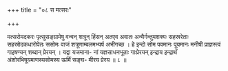 +++
title = "०८ स मत्सरः"

+++

मत्सरोमदकरः पृत्सुसङ्ग्रामेषु वन्वन् शत्रून् हिंसन् अतएव अवातः अन्यैर्गन्तुमशक्यः सहस्ररेताः सहस्रोदकधारोपेतः ससोमः वाजं शत्रूणाम्बलमभ्यर्ष अभीगच्छ । हे इन्दो सोम पवमानः पूयमानः मनीषी प्राज्ञस्त्वं गाइषण्यन् शब्दान् प्रेरयन् । यद्वा यजमाना- नां यज्ञसाधनभूताः गाःप्रेरयन् इन्द्राय इन्द्रार्थं अंशोरभिषूयमाणस्यसोमस्य ऊर्मिं सङ्घ- मीरय प्रेरय ॥ ८ ॥